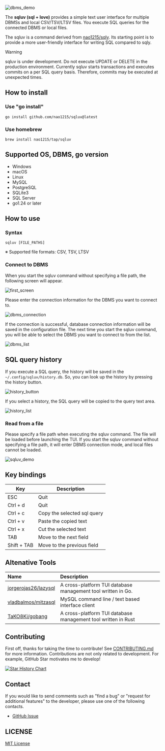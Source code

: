 ![dbms_demo](doc/image/dbms_demo.gif)

The **sqluv (sql + love)** provides a simple text user interface for multiple DBMSs and local CSV/TSV/LTSV files. You execute SQL queries for the connected DBMS or local files.

The sqluv is a command derived from [nao1215/sqly](https://github.com/nao1215/sqly). Its starting point is to provide a more user-friendly interface for writing SQL compared to sqly.

>[!WARNING]
> sqluv is under development. Do not execute UPDATE or DELETE in the production environment. Currently sqluv starts transactions and executes commits on a per SQL query basis. Therefore, commits may be executed at unexpected times.

## How to install
### Use "go install"

```shell
go install github.com/nao1215/sqluv@latest
```

### Use homebrew

```shell
brew install nao1215/tap/sqluv
```

## Supported OS, DBMS, go version

- Windows
- macOS
- Linux
- MySQL
- PostgreSQL
- SQLite3
- SQL Server
- go1.24 or later

## How to use

### Syntax

```shell
sqluv [FILE_PATHS]
```

※ Supported file formats: CSV, TSV, LTSV

### Connect to DBMS

When you start the sqluv command without specifying a file path, the following screen will appear. 

![first_screen](doc/image/dbms_first.png)

Please enter the connection information for the DBMS you want to connect to.

![dbms_connection](doc/image/dbms_info.png)

If the connection is successful, database connection information will be saved in the configuration file. The next time you start the sqluv command, you will be able to select the DBMS you want to connect to from the list.

![dbms_list](doc/image/dbms_list.png)

## SQL query history

If you execute a SQL query, the history will be saved in the `~/.config/sqluv/history.db`. So, you can look up the history by pressing the history button.

![history_button](./doc/image/history_button.png)

If you select a history, the SQL query will be copied to the query text area.

![history_list](./doc/image/sql_query_history.png)


### Read from a file

Please specify a file path when executing the sqluv command. The file will be loaded before launching the TUI.
If you start the sqluv command without specifying a file path, it will enter DBMS connection mode, and local files cannot be loaded.

![sqluv_demo](./doc/image/demo.gif)

## Key bindings

| Key | Description |
| --- | --- |
| ESC | Quit |
| Ctrl + d | Quit |
| Ctrl + c | Copy the selected sql query |
| Ctrl + v | Paste the copied text |
| Ctrl + x | Cut the selected text |
| TAB | Move to the next field |
| Shift + TAB | Move to the previous field |

## Altenative Tools

|Name | Description |
|:----|:------------|
| [jorgerojas26/lazysql](https://github.com/jorgerojas26/lazysql) |A cross-platform TUI database management tool written in Go.|
| [vladbalmos/mitzasql](https://github.com/vladbalmos/mitzasql) | MySQL command line / text based interface client |
| [TaKO8Ki/gobang](https://github.com/TaKO8Ki/gobang) | A cross-platform TUI database management tool written in Rust |


## Contributing

First off, thanks for taking the time to contribute! See [CONTRIBUTING.md](./CONTRIBUTING.md) for more information. Contributions are not only related to development. For example, GitHub Star motivates me to develop! 


[![Star History Chart](https://api.star-history.com/svg?repos=nao1215/sqluv&type=Date)](https://star-history.com/#nao1215/sqluv&Date)

## Contact
If you would like to send comments such as "find a bug" or "request for additional features" to the developer, please use one of the following contacts.

- [GitHub Issue](https://github.com/nao1215/sqluv/issues)

## LICENSE

[MIT License](./LICENSE)

